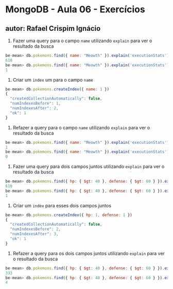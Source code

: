 # MongoDB - Aula 06 - Exercícios
## autor: Rafael Crispim Ignácio
1. Fazer uma query para o campo `name` utilizando `explain` para ver o resultado da busca

```js
be-mean> db.pokemons.find({ name: "Meowth" }).explain('executionStats').executionStats.totalDocsExamined
610
be-mean> db.pokemons.find({ name: "Meowth" }).explain('executionStats').executionStats.executionTimeMillis
1
```

1. Criar um `index` um para o campo `name`

```js
be-mean> db.pokemons.createIndex({ name: 1 })
{
  "createdCollectionAutomatically": false,
  "numIndexesBefore": 1,
  "numIndexesAfter": 2,
  "ok": 1
}
```

1. Refazer a query para o campo `name` utilizando `explain` para ver o resultado da busca

```js
be-mean> db.pokemons.find({ name: "Meowth" }).explain('executionStats').executionStats.totalDocsExamined
1
be-mean> db.pokemons.find({ name: "Meowth" }).explain('executionStats').executionStats.executionTimeMillis
0
```

1. Fazer uma query para dois campos juntos utilizando `explain` para ver o resultado da busca

```js
be-mean> db.pokemons.find({ hp: { $gt: 40 }, defense: { $gt: 60 } }).explain('executionStats').executionStats.totalDocsExamined
610
be-mean> db.pokemons.find({ hp: { $gt: 40 }, defense: { $gt: 60 } }).explain('executionStats').executionStats.executionTimeMillis
1
```

1. Criar um `index` para esses dois campos juntos

```js
be-mean> db.pokemons.createIndex({ hp: 1, defense: 1 })
{
  "createdCollectionAutomatically": false,
  "numIndexesBefore": 2,
  "numIndexesAfter": 3,
  "ok": 1
}
```

1. Refazer a query para os dois campos juntos utilizando `explain` para ver o resultado da busca

```js
be-mean> db.pokemons.find({ hp: { $gt: 40 }, defense: { $gt: 60 } }).explain('executionStats').executionStats.totalDocsExamined
333
be-mean> db.pokemons.find({ hp: { $gt: 40 }, defense: { $gt: 60 } }).explain('executionStats').executionStats.executionTimeMillis
4
```
